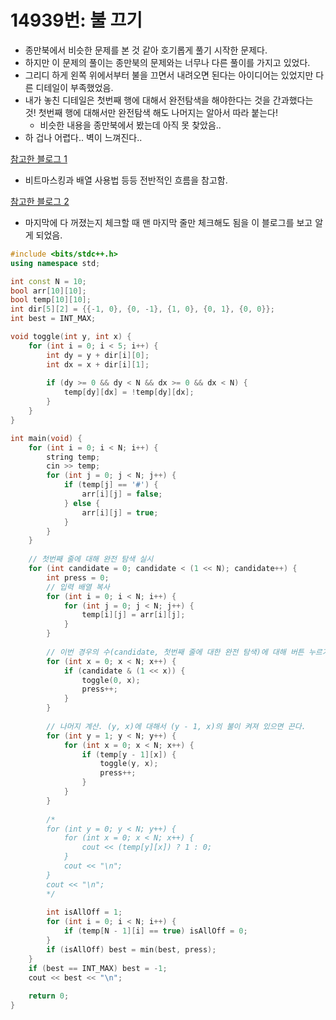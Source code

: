 # 14939번: 불 끄기

- 종만북에서 비슷한 문제를 본 것 같아 호기롭게 풀기 시작한 문제다.
- 하지만 이 문제의 풀이는 종만북의 문제와는 너무나 다른 풀이를 가지고 있었다.
- 그리디 하게 왼쪽 위에서부터 불을 끄면서 내려오면 된다는 아이디어는 있었지만 다른 디테일이 부족했었음.
- 내가 놓친 디테일은 첫번째 행에 대해서 완전탐색을 해야한다는 것을 간과했다는 것! 첫번째 행에 대해서만 완전탐색 해도 나머지는 알아서 따라 붙는다!
  - 비슷한 내용을 종만북에서 봤는데 아직 못 찾았음..
- 하 겁나 어렵다.. 벽이 느껴진다..

[참고한 블로그 1](https://technicolour.tistory.com/19)
  - 비트마스킹과 배열 사용법 등등 전반적인 흐름을 참고함.

[참고한 블로그 2](https://jaimemin.tistory.com/700)
  - 마지막에 다 꺼졌는지 체크할 때 맨 마지막 줄만 체크해도 됨을 이 블로그를 보고 알게 되었음.

```cpp
#include <bits/stdc++.h>
using namespace std;

int const N = 10;
bool arr[10][10];
bool temp[10][10];
int dir[5][2] = {{-1, 0}, {0, -1}, {1, 0}, {0, 1}, {0, 0}};
int best = INT_MAX;

void toggle(int y, int x) {
    for (int i = 0; i < 5; i++) {
        int dy = y + dir[i][0];
        int dx = x + dir[i][1];
        
        if (dy >= 0 && dy < N && dx >= 0 && dx < N) {
            temp[dy][dx] = !temp[dy][dx];
        }
    }
} 

int main(void) {
    for (int i = 0; i < N; i++) {
        string temp;
        cin >> temp;
        for (int j = 0; j < N; j++) {
            if (temp[j] == '#') {
                arr[i][j] = false;
            } else {
                arr[i][j] = true;
            }
        }
    }
    
    // 첫번째 줄에 대해 완전 탐색 실시
    for (int candidate = 0; candidate < (1 << N); candidate++) {
        int press = 0;
        // 입력 배열 복사
        for (int i = 0; i < N; i++) {
            for (int j = 0; j < N; j++) {
                temp[i][j] = arr[i][j];
            }
        }
        
        // 이번 경우의 수(candidate, 첫번째 줄에 대한 완전 탐색)에 대해 버튼 누르기
        for (int x = 0; x < N; x++) {
            if (candidate & (1 << x)) {
                toggle(0, x);
                press++;
            }
        }
        
        // 나머지 계산. (y, x)에 대해서 (y - 1, x)의 불이 켜져 있으면 끈다.
        for (int y = 1; y < N; y++) {
            for (int x = 0; x < N; x++) {
                if (temp[y - 1][x]) {
                    toggle(y, x);
                    press++;
                }
            }
        }
        
        /*
        for (int y = 0; y < N; y++) {
            for (int x = 0; x < N; x++) {
                cout << (temp[y][x]) ? 1 : 0;
            }
            cout << "\n";
        }
        cout << "\n";
        */
        
        int isAllOff = 1;
        for (int i = 0; i < N; i++) {
            if (temp[N - 1][i] == true) isAllOff = 0;
        }
        if (isAllOff) best = min(best, press);
    }
    if (best == INT_MAX) best = -1;
    cout << best << "\n";
    
    return 0;
}
```
